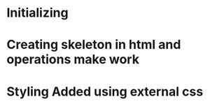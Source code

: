 # Initializing
# Creating skeleton in html and operations make work
# Styling Added using external css 